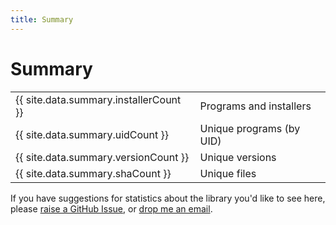 ```yaml
---
title: Summary
---
```


# Summary

<table class="statistics">
    <tr>
        <td class="stat">{{ site.data.summary.installerCount }}</td>
        <td>Programs and installers</td>
    </tr>
    <tr>
        <td class="stat">{{ site.data.summary.uidCount }}</td>
        <td>Unique programs (by UID)</td>
    </tr>
    <tr>
        <td class="stat">{{ site.data.summary.versionCount }}</td>
        <td>Unique versions</td>
    </tr>
    <tr>
        <td class="stat">{{ site.data.summary.shaCount }}</td>
        <td>Unique files</td>
    </tr>
</table>

If you have suggestions for statistics about the library you'd like to see here, please [raise a GitHub Issue](https://github.com/jbmorley/psion-software-index/issues/new), or [drop me an email](mailto:support@jbmorley.co.uk).
